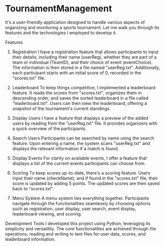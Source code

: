 # TournamentManagement
It's a user-friendly application designed to handle various aspects of organizing and monitoring a sports tournament. Let me walk you through its features and the technologies I employed to develop it.

Features 

1. Registration I have a registration feature that allows participants to input their details, including their name (userReg), whether they are part of a team or individual (TeamID), and their choice of event (eventChoice). The information is then stored in a file named "userReg.txt". Additionally, each participant starts with an initial score of 0, recorded in the "scores.txt" file. 

2. Leaderboard To keep things competitive, I implemented a leaderboard feature. It reads the scores from "scores.txt", organizes them in descending order, and saves the sorted leaderboard in a file called "leaderboard.txt". Users can then view the leaderboard, offering a snapshot of the tournament's current standings. 

3. Display Users I have a feature that displays a preview of the added users by reading from the "userReg.txt" file. It provides organizers with a quick overview of the participants. 

4. Search Users Participants can be searched by name using the search feature. Upon entering a name, the system scans "userReg.txt" and displays the relevant information if a match is found. 

5. Display Events For clarity on available events, I offer a feature that displays a list of the current events participants can choose from. 

6. Scoring To keep scores up-to-date, there's a scoring feature. Users input their name (checkName), and if found in the "scores.txt" file, their score is updated by adding 5 points. The updated scores are then saved back to "scores.txt". 

7. Menu System A menu system ties everything together. Participants navigate through the functionalities seamlessly by choosing options such as registration, user display, user search, event display, leaderboard viewing, and scoring. 

Development Tools 
I developed this project using Python, leveraging its simplicity and versatility. The core functionalities are achieved through file operations, reading and writing to text files for user data, scores, and leaderboard information.
